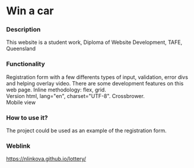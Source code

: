 # Win a car

### Description

This website is a student work, Diploma of Website Development, TAFE, Queensland

### Functionality

Registration form with a few differents types of input, validation, error divs and helping overlay video.
There are some development features on this web page. Inline methodology: flex, grid.
<br>Version html, lang="en", charset="UTF-8". Crossbrower.
<br>Mobile view

### How to use it?

The project could be used as an example of the registration form.

### Weblink

https://nlinkova.github.io/lottery/
